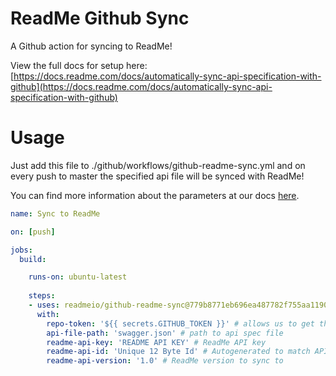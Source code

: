 # ReadMe Github Sync

A Github action for syncing to ReadMe!

View the full docs for setup here: [https://docs.readme.com/docs/automatically-sync-api-specification-with-github](https://docs.readme.com/docs/automatically-sync-api-specification-with-github)

# Usage

Just add this file to ./github/workflows/github-readme-sync.yml and on every push to master the specified api file will be synced with ReadMe!

You can find more information about the parameters at our docs [here](https://docs.readme.com/docs/automatically-sync-api-specification-with-github).

```yaml
name: Sync to ReadMe

on: [push]

jobs:
  build:

    runs-on: ubuntu-latest
    
    steps:
    - uses: readmeio/github-readme-sync@779b8771eb696ea487782f755aa11907d006a8b3
      with:
        repo-token: '${{ secrets.GITHUB_TOKEN }}' # allows us to get the contents of your spec file
        api-file-path: 'swagger.json' # path to api spec file
        readme-api-key: 'README API KEY' # ReadMe API key 
        readme-api-id: 'Unique 12 Byte Id' # Autogenerated to match API Settings in ReadMe to synced file! View docs to get this!
        readme-api-version: '1.0' # ReadMe version to sync to
```
